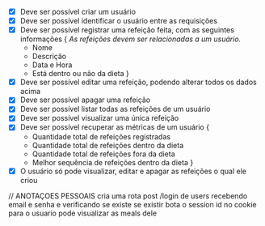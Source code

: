 - [x] Deve ser possível criar um usuário
- [x] Deve ser possível identificar o usuário entre as requisições
- [x] Deve ser possível registrar uma refeição feita, com as seguintes informações {
    *As refeições devem ser relacionadas a um usuário.*
    - Nome
    - Descrição
    - Data e Hora
    - Está dentro ou não da dieta
}
- [x] Deve ser possível editar uma refeição, podendo alterar todos os dados acima
- [x] Deve ser possível apagar uma refeição
- [x] Deve ser possível listar todas as refeições de um usuário
- [x] Deve ser possível visualizar uma única refeição
- [x] Deve ser possível recuperar as métricas de um usuário {
    - Quantidade total de refeições registradas
    - Quantidade total de refeições dentro da dieta
    - Quantidade total de refeições fora da dieta
    - Melhor sequência de refeições dentro da dieta
}
- [x] O usuário só pode visualizar, editar e apagar as refeições o qual ele criou

// ANOTAÇOES PESSOAIS
cria uma rota post /login de users recebendo email e senha e verificando se existe se existir bota o session id no cookie para o usuario pode visualizar as meals dele